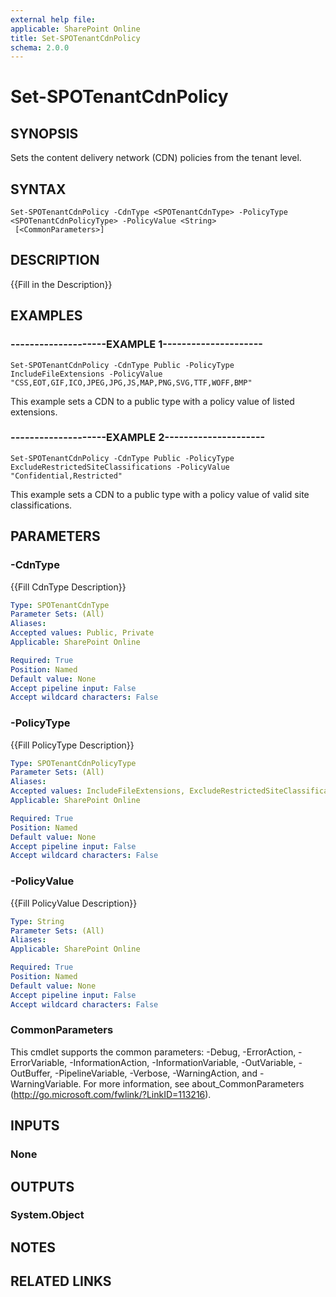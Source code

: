 ```yaml
---
external help file: 
applicable: SharePoint Online
title: Set-SPOTenantCdnPolicy
schema: 2.0.0
---
```


# Set-SPOTenantCdnPolicy

## SYNOPSIS
Sets the content delivery network (CDN) policies from the tenant level.


## SYNTAX

```
Set-SPOTenantCdnPolicy -CdnType <SPOTenantCdnType> -PolicyType <SPOTenantCdnPolicyType> -PolicyValue <String>
 [<CommonParameters>]
```

## DESCRIPTION
{{Fill in the Description}}


## EXAMPLES

### --------------------EXAMPLE 1---------------------
```
Set-SPOTenantCdnPolicy -CdnType Public -PolicyType IncludeFileExtensions -PolicyValue "CSS,EOT,GIF,ICO,JPEG,JPG,JS,MAP,PNG,SVG,TTF,WOFF,BMP"
```

This example sets a CDN to a public type with a policy value of listed extensions.

### --------------------EXAMPLE 2---------------------
```
Set-SPOTenantCdnPolicy -CdnType Public -PolicyType ExcludeRestrictedSiteClassifications -PolicyValue "Confidential,Restricted"
```

This example sets a CDN to a public type with a policy value of valid site classifications.

## PARAMETERS

### -CdnType
{{Fill CdnType Description}}

```yaml
Type: SPOTenantCdnType
Parameter Sets: (All)
Aliases: 
Accepted values: Public, Private
Applicable: SharePoint Online

Required: True
Position: Named
Default value: None
Accept pipeline input: False
Accept wildcard characters: False
```

### -PolicyType
{{Fill PolicyType Description}}

```yaml
Type: SPOTenantCdnPolicyType
Parameter Sets: (All)
Aliases: 
Accepted values: IncludeFileExtensions, ExcludeRestrictedSiteClassifications, ExcludeIfNoScriptDisabled
Applicable: SharePoint Online

Required: True
Position: Named
Default value: None
Accept pipeline input: False
Accept wildcard characters: False
```

### -PolicyValue
{{Fill PolicyValue Description}}

```yaml
Type: String
Parameter Sets: (All)
Aliases: 
Applicable: SharePoint Online

Required: True
Position: Named
Default value: None
Accept pipeline input: False
Accept wildcard characters: False
```

### CommonParameters
This cmdlet supports the common parameters: -Debug, -ErrorAction, -ErrorVariable, -InformationAction, -InformationVariable, -OutVariable, -OutBuffer, -PipelineVariable, -Verbose, -WarningAction, and -WarningVariable. For more information, see about_CommonParameters (http://go.microsoft.com/fwlink/?LinkID=113216).

## INPUTS

### None

## OUTPUTS

### System.Object

## NOTES

## RELATED LINKS

